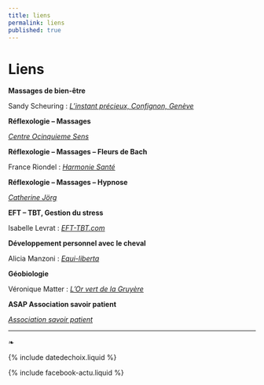 ```yaml
---
title: liens
permalink: liens
published: true
---
```


# Liens

**Massages de bien-être**

Sandy Scheuring : [*L’instant précieux, Confignon, Genève*](http://massage-confignon.ch)

**Réflexologie – Massages**

[*Centre Ocinquieme Sens*](http://www.ocinquieme.ch)


**Réflexologie – Massages – Fleurs de Bach**

France Riondel :
[*Harmonie Santé*](http://www.harmoniesante.ch)


**Réflexologie – Massages – Hypnose**

[*Catherine Jörg*](http://catherinejorg.ch)


**EFT – TBT, Gestion du stress**

Isabelle Levrat : [*EFT-TBT.com*](http://eft-tbt.com)


**Développement personnel avec le cheval**

Alicia Manzoni : [*Equi-liberta*](http://www.equi-liberta.ch)


**Géobiologie**

Véronique Matter : [*L’Or vert de la Gruyère*](http://www.orvert.ch)


**ASAP Association savoir patient**

[*Association savoir patient*](http://www.savoirpatient.ch)

---

❧

{% include datedechoix.liquid %}

{% include facebook-actu.liquid %}
